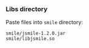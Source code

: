 ### Libs directory

Paste files into `smile` directory:

```
smile/jsmile-1.2.0.jar  
smile/libjsmile.so

```